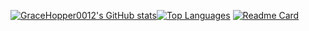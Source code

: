 [![GraceHopper0012's GitHub stats](https://readme-stats-real.vercel.app/api?username=gracehopper0012)](https://github.com/anuraghazra/github-readme-stats)[![Top Languages](https://readme-stats-real.vercel.app/api/top-langs?username=gracehopper0012&layout=compact)](https://github.com/anuraghazra/github-readme-stats?tab=readme-ov-file#top-languages-card)
[![Readme Card](https://readme-stats-real.vercel.app/api/pin/?username=codecrafterhq&repo=lifesteal&show_owner=true)](https://github.com/anuraghazra/github-readme-stats)